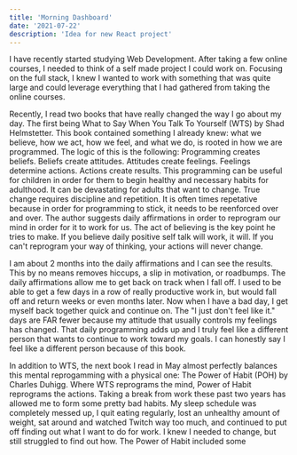 ```yaml
---
title: 'Morning Dashboard'
date: '2021-07-22'
description: 'Idea for new React project'
---
```


I have recently started studying Web Development. After taking a few online courses, I needed to think of a self made project I could work on. Focusing on the full stack, I knew I wanted to work with something that was quite large and could leverage everything that I had gathered from taking the online courses. 

Recently, I read two books that have really changed the way I go about my day. The first being What to Say When You Talk To Yourself (WTS) by Shad Helmstetter. This book contained something I already knew: what we believe, how we act, how we feel, and what we do, is rooted in how we are programmed. The logic of this is the following: Programming creates beliefs. Beliefs create attitudes. Attitudes create feelings. Feelings determine actions. Actions create results. This programming can be useful for children in order for them to begin healthy and necessary habits for adulthood. It can be devastating for adults that want to change. True change requires discipline and repetition. It is often times repetative because in order for programming to stick, it needs to be reenforced over and over. The author suggests daily affirmations in order to reprogram our mind in order for it to work for us. The act of believing is the key point he tries to make. If you believe daily positive self talk will work, it will. If you can't reprogram your way of thinking, your actions will never change.

I am about 2 months into the daily affirmations and I can see the results. This by no means removes hiccups, a slip in motivation, or roadbumps. The daily affirmations allow me to get back on track when I fall off. I used to be able to get a few days in a row of really productive work in, but would fall off and return weeks or even months later. Now when I have a bad day, I get myself back together quick and continue on. The "I just don't feel like it." days are FAR fewer because my attitude that usually controls my feelings has changed. That daily programming adds up and I truly feel like a different person that wants to continue to work toward my goals. I can honestly say I feel like a different person because of this book. 

In addition to WTS, the next book I read in May almost perfectly balances this mental reprogamming with a physical one: The Power of Habit (POH) by Charles Duhigg. Where WTS reprograms the mind, Power of Habit reprograms the actions. Taking a break from work these past two years has allowed me to form some pretty bad habits. My sleep schedule was completely messed up, I quit eating regularly, lost an unhealthy amount of weight, sat around and watched Twitch way too much, and continued to put off finding out what I want to do for work. I knew I needed to change, but still struggled to find out how. The Power of Habit included some 